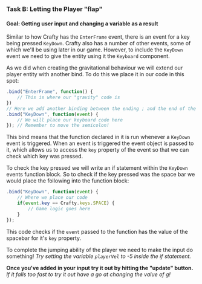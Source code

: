 ### Task B: Letting the Player "flap"
#### Goal: Getting user input and changing a variable as a result

Similar to how Crafty has the `EnterFrame` event, there is an event for a key being pressed `KeyDown`. Crafty also has a number of other events, some of which we'll be using later in our game. However, to include the `KeyDown` event we need to give the entity using it the `Keyboard` component.

As we did when creating the gravitational behaviour we will extend our player entity with another bind. To do this we place it in our code in this spot:

```javascript
.bind("EnterFrame", function() {
    // This is where our "gravity" code is
})
// Here we add another binding between the ending ; and the end of the "EnterFrame" bind
.bind("KeyDown", function(event) {
    // We will place our keyboard code here
}); // Remember to move the semicolon!
```

This bind means that the function declared in it is run whenever a `KeyDown` event is triggered. When an event is triggered the event object is passed to it, which allows us to access the `key` property of the event so that we can check which key was pressed.

To check the key pressed we will write an if statement within the `KeyDown` events function block. So to check if the key pressed was the space bar we would place the following into the function block:

```javascript
.bind("KeyDown", function(event) {
    // Where we place our code
    if(event.key == Crafty.keys.SPACE) {
        // Game logic goes here
    }
});
```

This code checks if the `event` passed to the function has the value of the spacebar for it's `key` property. 

To complete the jumping ability of the player we need to make the input do something! *Try setting the variable `playerVel` to -5 inside the if statement.*

**Once you've added in your input try it out by hitting the "update" button.**
*If it falls too fast to try it out have a go at changing the value of g!*
